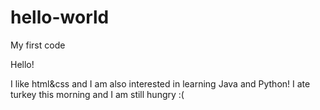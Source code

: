 # hello-world
My first code

Hello!

I like html&css and I am also interested in learning Java and Python!
I ate turkey this morning and I am still hungry :(
